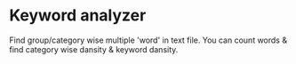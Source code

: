 # Keyword analyzer
Find group/category wise multiple 'word' in text file.
You can count words & find category wise dansity & keyword dansity.